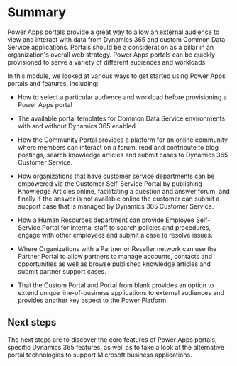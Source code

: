 # Summary 

Power Apps portals provide a great way to allow an external audience to view and interact with data from Dynamics 365 and custom Common Data Service applications.  Portals should be a consideration as a pillar in an organization's overall web strategy.  Power Apps portals can be quickly provisioned to serve a variety of different audiences and workloads.

In this module, we looked at various ways to get started using Power Apps portals and features, including:

- How to select a particular audience and workload before provisioning a Power Apps portal  

- The available portal templates for Common Data Service environments with and without Dynamics 365 enabled

- How the Community Portal provides a platform for an online community where members can interact on a forum, read and contribute to blog postings, search knowledge articles and submit cases to Dynamics 365 Customer Service.

- How organizations that have customer service departments can be empowered via the Customer Self-Service Portal by publishing Knowledge Articles online, facilitating a question and answer forum, and finally if the answer is not available online the customer can submit a support case that is managed by Dynamics 365 Customer Service.

- How a Human Resources department can provide Employee Self-Service Portal for internal staff to search policies and procedures, engage with other employees and submit a case to resolve issues.

- Where Organizations with a Partner or Reseller network can use the Partner Portal to allow partners to manage accounts, contacts and opportunities as well as browse published knowledge articles and submit partner support cases.

- That the Custom Portal and Portal from blank provides an option to extend unique line-of-business applications to external audiences and provides another key aspect to the Power Platform.

## Next steps

The next steps are to discover the core features of Power Apps portals, specific Dynamics 365 features, as well as to take a look at the alternative portal technologies to support Microsoft business applications.
